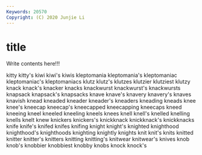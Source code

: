 ```yaml
---
Keywords: 20570
Copyright: (C) 2020 Junjie Li
---
```


# title

Write contents here!!!
 
kitty
kitty's 
kiwi 
kiwi's 
kiwis 
kleptomania 
kleptomania's 
kleptomaniac 
kleptomaniac's 
kleptomaniacs 
klutz
klutz's 
klutzes 
klutzier 
klutziest 
klutzy 
knack 
knack's 
knacker 
knacks 
knackwurst
knackwurst's 
knackwursts 
knapsack 
knapsack's 
knapsacks 
knave 
knave's 
knavery 
knavery's 
knaves
knavish 
knead 
kneaded 
kneader 
kneader's 
kneaders 
kneading 
kneads 
knee 
knee's
kneecap 
kneecap's 
kneecapped 
kneecapping 
kneecaps 
kneed 
kneeing 
kneel 
kneeled 
kneeling
kneels 
knees 
knell 
knell's 
knelled 
knelling 
knells 
knelt 
knew 
knickers
knickers's 
knickknack 
knickknack's 
knickknacks 
knife 
knife's 
knifed 
knifes 
knifing 
knight
knight's 
knighted 
knighthood 
knighthood's 
knighthoods 
knighting 
knightly 
knights 
knit 
knit's
knits 
knitted 
knitter 
knitter's 
knitters 
knitting 
knitting's 
knitwear 
knitwear's 
knives
knob 
knob's 
knobbier 
knobbiest 
knobby 
knobs 
knock 
knock's 
